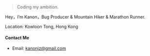 

> Coding my ambition.

Hey，I’m Kanon，Bug Producer & Mountain Hiker & Marathon Runner.

Location: Kowloon Tong, Hong Kong

#### Contact Me
- Email: kanonjz@gmail.com
<br><br><br><br><br>

